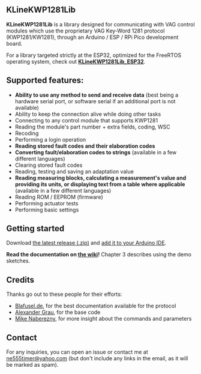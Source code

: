 ## KLineKWP1281Lib
**KLineKWP1281Lib**  is a library designed for communicating with VAG control modules which use the proprietary VAG Key-Word 1281 protocol (KWP1281/KW1281), through an Arduino / ESP / RPi Pico development board.

For a library targeted strictly at the ESP32, optimized for the FreeRTOS operating system, check out **[KLineKWP1281Lib_ESP32](https://github.com/domnulvlad/KLineKWP1281Lib_ESP32)**.

## Supported features:
- **Ability to use any method to send and receive data** (best being a hardware serial port, or software serial if an additional port is not available)
- Ability to keep the connection alive while doing other tasks
- Connecting to any control module that supports KWP1281
- Reading the module's part number + extra fields, coding, WSC
- Recoding
- Performing a login operation
- **Reading stored fault codes and their elaboration codes**
- **Converting fault/elaboration codes to strings** (available in a few different languages)
- Clearing stored fault codes
- Reading, testing and saving an adaptation value
- **Reading measuring blocks, calculating a measurement's value and providing its units, or displaying text from a table where applicable** (available in a few different languages)
- Reading ROM / EEPROM (firmware)
- Performing actuator tests
- Performing basic settings

## Getting started
Download [the latest release (.zip)](https://github.com/domnulvlad/KLineKWP1281Lib/releases/latest) and [add it to your Arduino IDE](https://docs.arduino.cc/software/ide-v1/tutorials/installing-libraries#importing-a-zip-library).

**Read the documentation on [the wiki](https://github.com/domnulvlad/KLineKWP1281Lib/wiki)!** Chapter 3 describes using the demo sketches.

## Credits
Thanks go out to these people for their efforts:
* [Blafusel.de](https://www.blafusel.de/obd/obd2_kw1281.html), for the best documentation available for the protocol
* [Alexander Grau](http://grauonline.de/wordpress/?p=74), for the base code
* [Mike Naberezny](https://github.com/mnaberez/vwradio/blob/main/kwp1281_tool/firmware/kwp1281.h), for more insight about the commands and parameters

## Contact
For any inquiries, you can open an issue or contact me at [ne555timer@yahoo.com](mailto:ne555timer@yahoo.com) (but don't include any links in the email, as it will be marked as spam).
